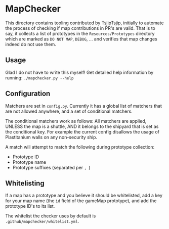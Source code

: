 # MapChecker

This directory contains tooling contributed by TsjipTsjip, initially to automate the process of checking if map
contributions in PR's are valid. That is to say, it collects a list of prototypes in the `Resources/Prototypes`
directory which are marked as `DO NOT MAP`, `DEBUG`, ... and verifies that map changes indeed do not use them.

## Usage

Glad I do not have to write this myself! Get detailed help information by running: `./mapchecker.py --help`


## Configuration

Matchers are set in `config.py`. Currently it has a global list of matchers that are not allowed anywhere, and a set
of conditional matchers.

The conditional matchers work as follows: All matchers are applied, UNLESS the map is a shuttle, AND it belongs to the
shipyard that is set as the conditional key. For example the current config disallows the usage of Plastitanium walls on
any non-security ship.

A match will attempt to match the following during prototype collection:
- Prototype ID
- Prototype name
- Prototype suffixes (separated per `, `)

## Whitelisting

If a map has a prototype and you believe it should be whitelisted, add a key for your map name (the `id` field of the
gameMap prototype), and add the prototype ID's to its list.

The whitelist the checker uses by default is `.github/mapchecker/whitelist.yml`.
